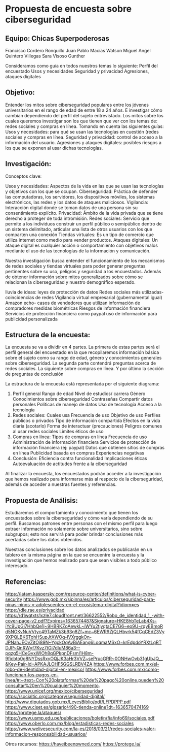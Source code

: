 # Propuesta de encuesta sobre ciberseguridad

## Equipo: Chicas Superpoderosas
Francisco Cordero Ronquillo
Juan Pablo Macías Watson
Miguel Angel Quintero Villegas
Sara Visoso Gunther

Consideramos como guía en todos nuestros temas lo siguiente:
Perfil del encuestado
Usos y necesidades
Seguridad y privacidad
Agresiones, ataques digitales

## Objetivo:
Entender los mitos sobre ciberseguridad populares entre los jóvenes universitarios en el rango de edad de entre 18 a 24 años. E investigar cómo cambian dependiendo del perfil del sujeto entrevistado.
Los mitos sobre los cuales queremos investigar son los que tienen que ver con los temas de: redes sociales y compras en línea. Tomando en cuenta las siguientes guías:
Usos y necesidades: para qué se usan las tecnologías en cuestión (redes sociales y compras en línea.
Seguridad y privacidad: control de acceso a la información del usuario.
Agresiones y ataques digitales: posibles riesgos a los que se exponen al usar dichas tecnologías. 


## Investigación:
Conceptos clave:

Usos y necesidades: Aspectos de la vida en las que se usan las tecnologías y objetivos con los que se ocupan.
Ciberseguridad: Práctica de defender las computadoras, los servidores, los dispositivos móviles, los sistemas electrónicos, las redes y los datos de ataques maliciosos.
Vigilancia: Interacción digital donde se toman datos de una persona sin su consentimiento explícito. 
Privacidad: Ámbito de la vida privada que se tiene derecho a proteger de toda intromisión.
Redes sociales: Servicio que permite a los individuos construir un perfil público o semipúblico dentro de un sistema delimitado, articular una lista de otros usuarios con los que comparten una conexión 
Tiendas virtuales: Es un tipo de comercio que utiliza internet como medio para vender productos. 
Ataques digitales:  Un ataque digital es cualquier acción o comportamiento con objetivos malos mediante el uso de las tecnologías de la información y comunicación.

Nuestra investigación busca entender el funcionamiento de los mecanismos de redes sociales y tiendas virtuales para poder generar preguntas pertinentes sobre su uso, peligros y seguridad a los encuestados. Además de obtener información sobre mitos generalizados sobre cómo se relacionan la ciberseguridad y nuestro demográfico esperado.

lluvia de ideas:
leyes de protección de datos 
Redes sociales más utilizadas- coincidencias de redes 
Vigilancia virtual empresarial (gubernamental igual)
Amazon echo- casos de vendedores que utilizan información de compradores
medidas biométricas 
Riesgos de información financiera
Servicios de protección financiera como paypal 
uso de información para publicidad personalizada 

## Estructura de la encuesta:
La encuesta se va a dividir en 4 partes. La primera de estas partes será el perfil general del encuestado en la que recopilaremos información básica sobre el sujeto como su rango de edad, género y  conocimientos generales sobre ciberseguridad. La segunda parte contendrá preguntas acerca de redes sociales. La siguiente sobre compras en línea. Y por último la sección de preguntas de conclusión 

La estructura de la encuesta está representada por el siguiente diagrama: 
1. Perfil general 
Rango de edad
Nivel de estudios/ carrera 
Género 
Conocimientos sobre ciberseguridad
Contraseñas
Compartir datos personales
Políticas de manejo de datos 
Uso de tecnología 
Acceso a la tecnología 
2. Redes sociales:
Cuales usa
Frecuencia de uso
Objetivo de uso
Perfiles públicos o privados 
Tipo de información compartida
Efectos en la vida diaria (acotarlo)
Forma de interactuar (precauciones)
Peligros comunes al usar redes sociales
Limites éticos de uso 
3. Compras en línea:
Tipos de compras en línea
Frecuencia de uso
Administración de información financiera
Servicios de protección de información financiera (ej: paypal)
Datos que obtienen sitios de compras en línea
Publicidad basada en compras
Experiencias negativas
4. Conclusión:
Eficiencia contra funcionalidad
Implicaciones éticas
Autoevaluación de actitudes frente a la ciberseguridad

Al finalizar la encuesta, los encuestados podrán acceder a la investigación que hemos realizado para informarse más al respecto de la ciberseguridad, además de acceder a nuestras fuentes y referencias.


## Propuesta de Análisis:
Estudiaremos el comportamiento y conocimiento que tienen los encuestados sobre la ciberseguridad y cómo varía dependiendo de su perfil. Buscamos patrones entre personas con el mismo perfil para luego extraer información no solamente sobre universitarios, sino sobre subgrupos; esto nos servirá para poder brindar conclusiones más acertadas sobre los datos obtenidos.

Nuestras conclusiones sobre los datos analizados se publicarán en un tablero en la misma página en la que se encuentre la encuesta y la investigación que hemos realizado para que sean visibles a todo público interesado.

## Referencias:
https://latam.kaspersky.com/resource-center/definitions/what-is-cyber-security
https://www.gob.mx/sipinna/es/articulos/ciberseguridad-para-ninas-ninos-y-adolescentes-en-el-ecosistema-digital?idiom=es
https://dle.rae.es/privacidad
https://d1wqtxts1xzle7.cloudfront.net/36622552/Robo_de_identidad_1_-with-cover-page-v2.pdf?Expires=1636574487&Signature=HKE8hbTeLab4Xs-iYc9UpGi7HhbQe1j~9HBRKZoAewkL~iWYu2tjyqtaCE7G6~eo9U~rqvEBmoRd5NOKvNuVVtyc49TaMZk3b93g8Zf~mc~6EWR9ZjQLHbvrk54fCqCEdZ3Vy9XPQLBK6TohHSupJtXWOq-lVXrggkOn-JPNahJEOvZitOj89N~YgckOqAvBiAEang6LoqmaMSxO~krEdpdoYRXtLqRTDJP~QnRWyf7Kvz7tGi7dIuM86a3--pqzg5HCeGyxWIOh8qGPkpnDFsmI1H8m-9ficbto0g8NYDssRxyOQjJK3aHr3VVZ~sePrucGRR~0ONHwOvb31gUbJQ__&Key-Pair-Id=APKAJLOHF5GGSLRBV4ZA
https://www.forbes.com.mx/el-robo-de-identidad-digital-en-mexico/
https://www.forbes.com.mx/como-funcionan-los-pagos-en-linea/#:~:text=Con%20plataformas%20de%20pago%20online,pueden%20consultar%20en%20cualquier%20momento.
https://www.unicef.org/mexico/ciberseguridad
https://socialtic.org/category/seguridad-digital/
http://www.diputados.gob.mx/LeyesBiblio/pdf/LFPDPPP.pdf
https://www.ciset.es/glosario/490-tienda-online?dt=1636570474169 
https://protege.la/ataques/ 
https://www.usmp.edu.pe/publicaciones/boletin/fia/info69/sociales.pdf 
https://www.oberlo.com.mx/blog/estadisticas-redes-sociales
https://www.welivesecurity.com/la-es/2018/03/21/redes-sociales-valor-informacion-responsabilidad-usuarios/

Otros recursos:
https://haveibeenpwned.com/
https://protege.la/
